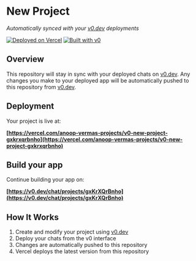 # New Project

*Automatically synced with your [v0.dev](https://v0.dev) deployments*

[![Deployed on Vercel](https://img.shields.io/badge/Deployed%20on-Vercel-black?style=for-the-badge&logo=vercel)](https://vercel.com/anoop-vermas-projects/v0-new-project-gxkrxqrbnho)
[![Built with v0](https://img.shields.io/badge/Built%20with-v0.dev-black?style=for-the-badge)](https://v0.dev/chat/projects/gxKrXQrBnho)

## Overview

This repository will stay in sync with your deployed chats on [v0.dev](https://v0.dev).
Any changes you make to your deployed app will be automatically pushed to this repository from [v0.dev](https://v0.dev).

## Deployment

Your project is live at:

**[https://vercel.com/anoop-vermas-projects/v0-new-project-gxkrxqrbnho](https://vercel.com/anoop-vermas-projects/v0-new-project-gxkrxqrbnho)**

## Build your app

Continue building your app on:

**[https://v0.dev/chat/projects/gxKrXQrBnho](https://v0.dev/chat/projects/gxKrXQrBnho)**

## How It Works

1. Create and modify your project using [v0.dev](https://v0.dev)
2. Deploy your chats from the v0 interface
3. Changes are automatically pushed to this repository
4. Vercel deploys the latest version from this repository